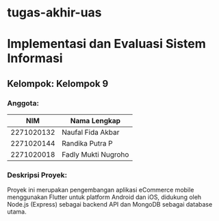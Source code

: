 # tugas-akhir-uas
# Implementasi dan Evaluasi Sistem Informasi

## Kelompok: Kelompok 9
### Anggota:
| NIM         | Nama Lengkap         |
|-------------|----------------------|
| 2271020132  | Naufal Fida Akbar    |
| 2271020144  | Randika Putra P      |
| 2271020018  | Fadly Mukti Nugroho  |

### Deskripsi Proyek:
Proyek ini merupakan pengembangan aplikasi eCommerce mobile menggunakan Flutter untuk platform Android dan iOS, didukung oleh Node.js (Express) sebagai backend API dan MongoDB sebagai database utama.
